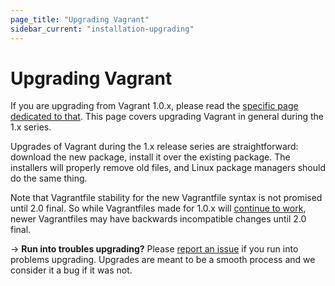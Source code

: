 ```yaml
---
page_title: "Upgrading Vagrant"
sidebar_current: "installation-upgrading"
---
```


# Upgrading Vagrant

If you are upgrading from Vagrant 1.0.x, please read the
[specific page dedicated to that](/docs/installation/upgrading-from-1-0.html).
This page covers upgrading Vagrant in general during the 1.x series.

Upgrades of Vagrant during the 1.x release series are straightforward:
download the new package, install it over the existing package. The installers
will properly remove old files, and Linux package managers should do the
same thing.

Note that Vagrantfile stability for the new Vagrantfile syntax is not
promised until 2.0 final. So while Vagrantfiles made for 1.0.x will
[continue to work](/docs/installation/backwards-compatibility.html),
newer Vagrantfiles may have backwards incompatible changes until 2.0 final.

-> **Run into troubles upgrading?** Please
[report an issue](https://github.com/mitchellh/vagrant/issues)
if you run into problems upgrading. Upgrades are meant to be a smooth process
and we consider it a bug if it was not.
